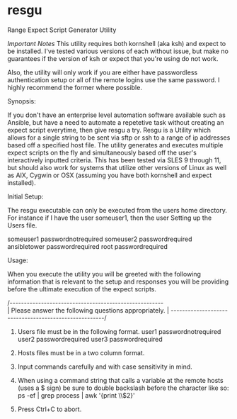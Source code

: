 # resgu

Range Expect Script Generator Utility

*Important Notes* This utility requires both kornshell (aka ksh) and expect to be installed. I've tested various versions of each without issue, but make no guarantees if the version of ksh or expect that you're using do not work. 

Also, the utility will only work if you are either have passwordless authentication setup or all of the remote logins use the same password. I highly recommend the former where possible.

Synopsis:

If you don't have an enterprise level automation software available such as Ansible, but have a need to automate a repetetive task without creating an expect script everytime, then give resgu a try. Resgu is a Utility which allows for a single string to be sent via sftp or ssh to a range of ip addresses based off a specified host file. The utility generates and executes multiple expect scripts on the fly and simultaneously based off the user's interactively inputted criteria. This has been tested via SLES 9 through 11, but should also work for systems that utilize other versions of Linux as well as AIX, Cygwin or OSX (assuming you have both kornshell and expect installed). 

Initial Setup:

The resgu executable can only be executed from the users home directory. For instance if I have the user someuser1, then the user 
Setting up the Users file.

someuser1 passwordnotrequired
someuser2 passwordrequired
ansibletower passwordrequired
root passwordrequired


Usage:

When you execute the utility you will be greeted with the following information that is relevant to the setup and responses you will be providing before the ultimate execution of the expect scripts.

/------------------------------------------------------\
| Please answer the following questions appropriately. |
\------------------------------------------------------/

1. Users file must be in the following format.
user1  passwordnotrequired 
user2  passwordrequired
user3  passwordrequired

2. Hosts files must be in a two column format.

3. Input commands carefully and with case sensitivity in mind.

4. When using a command string that calls a variable at the remote hosts (uses a \$ sign) be sure to double backslash before the character like so:
ps -ef | grep process | awk '{print \\\\\$2}'

5. Press Ctrl+C to abort.

